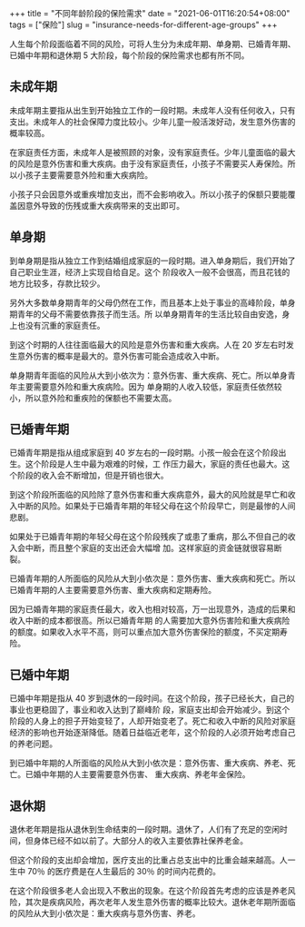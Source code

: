 +++
title = "不同年龄阶段的保险需求"
date = "2021-06-01T16:20:54+08:00"
tags = ["保险"]
slug = "insurance-needs-for-different-age-groups"
+++

人生每个阶段面临着不同的风险，可将人生分为未成年期、单身期、已婚青年期、已婚中年期和退休期 5 大阶段，每个阶段的保险需求也都有所不同。

## 未成年期

未成年期主要指从出生到开始独立工作的一段时期。未成年人没有任何收入，只有支出。未成年人的社会保障力度比较小。少年儿童一般活泼好动，发生意外伤害的概率较高。

在家庭责任方面，未成年人是被照顾的对象，没有家庭责任。少年儿童面临的最大的风险是意外伤害和重大疾病。由于没有家庭责任，小孩子不需要买人寿保险。所以小孩子主要需要意外险和重大疾病险。

小孩子只会因意外或重疾增加支出，而不会影响收入。所以小孩子的保额只要能覆盖因意外导致的伤残或重大疾病带来的支出即可。

## 单身期

到单身期是指从独立工作到结婚组成家庭的一段时期。进入单身期后，我们开始了自己职业生涯，经济上实现自给自足。这个
阶段收入一般不会很高，而且花钱的地方比较多，存款比较少。

另外大多数单身期青年的父母仍然在工作，而且基本上处于事业的高峰阶段，单身期青年的父母不需要依靠孩子而生活。所
以单身期青年的生活比较自由安逸，身上也没有沉重的家庭责任。

到这个时期的人往往面临最大的风险是意外伤害和重大疾病。人在 20 岁左右时发生意外伤害的概率是最大的。意外伤害可能会造成收入中断。

单身期青年面临的风险从大到小依次为：意外伤害、重大疾病、死亡。所以单身青年主要需要意外险和重大疾病险。因为
单身期的人收入较低，家庭责任依然较小，所以意外险和重疾险的保额也不需要太高。

## 已婚青年期

已婚青年期是指从组成家庭到 40 岁左右的一段时期。小孩一般会在这个阶段出生。这个阶段是人生中最为艰难的时候，工
作压力最大，家庭的责任也最大。这个阶段的收入会不断增加，但是开销也很大。

到这个阶段所面临的风险除了意外伤害和重大疾病意外，最大的风险就是早亡和收入中断的风险。如果处于已婚青年期的年轻父母在这个阶段早亡，则是最惨的人间悲剧。

如果处于已婚青年期的年轻父母在这个阶段残疾了或患了重病，那么不但自己的收入会中断，而且整个家庭的支出还会大幅增
加。这样家庭的资金链就很容易断裂。

已婚青年期的人所面临的风险从大到小依次是：意外伤害、重大疾病和死亡。所以已婚青年期的人主要需要意外伤害、重大疾病和定期寿险。

因为已婚青年期的家庭责任最大，收入也相对较高，万一出现意外，造成的后果和收入中断的成本都很高。所以已婚青年期
的人需要加大意外伤害险和重大疾病险的额度。如果收入水平不高，则可以重点加大意外伤害保险的额度，不买定期寿险。

## 已婚中年期

已婚中年期是指从 40 岁到退休的一段时间。在这个阶段，孩子已经长大，自己的事业也更稳固了，事业和收入达到了巅峰阶
段，家庭支出却会开始减少。到这个阶段的人身上的担子开始变轻了，人却开始变老了。死亡和收入中断的风险对家庭经济的影响也开始逐渐降低。随着日益临近老年，这个阶段的人必须开始考虑自己的养老问题。

到已婚中年期的人所面临的风险从大到小依次是：意外伤害、重大疾病、养老、死亡。已婚中年期的人主要需要意外伤害、
重大疾病、养老年金保险。

## 退休期

退休老年期是指从退休到生命结束的一段时期。退休了，人们有了充足的空闲时间，但身体已经不如以前了。大部分人的收入主要依靠社保养老金。

但这个阶段的支出却会增加，医疗支出的比重占总支出中的比重会越来越高。人一生中 70％ 的医疗费是在人生最后的 30％ 的时间内花费的。

在这个阶段很多老人会出现入不敷出的现象。在这个阶段首先考虑的应该是养老风险，其次是疾病风险，再次老年人发生意外伤害的概率比较大。退休老年期所面临的风险从大到小依次是：重大疾病与意外伤害、养老。
